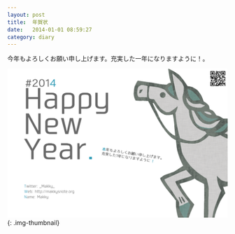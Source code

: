 ```yaml
---
layout: post
title:  年賀状
date:   2014-01-01 08:59:27
category: diary
---
```


今年もよろしくお願い申し上げます。充実した一年になりますように！。

![Picture description](/images/2014/01/newyear2014.png){: .img-thumbnail}
